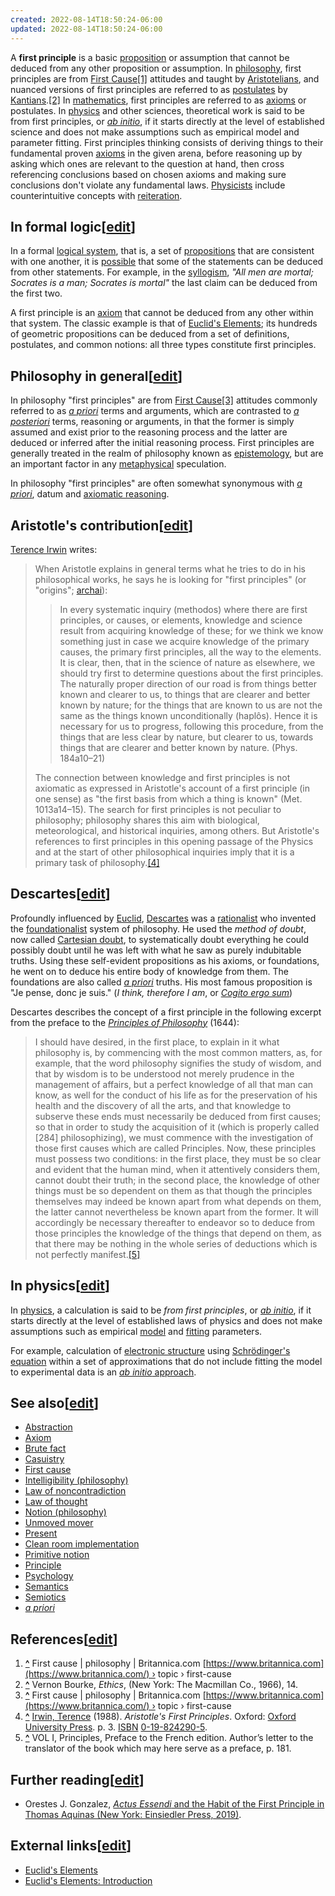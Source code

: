 ```yaml
---
created: 2022-08-14T18:50:24-06:00
updated: 2022-08-14T18:50:24-06:00
---
```

A **first principle** is a basic [proposition](https://en.wikipedia.org/wiki/Proposition "Proposition") or assumption that cannot be deduced from any other proposition or assumption. In [philosophy](https://en.wikipedia.org/wiki/Philosophy "Philosophy"), first principles are from [First Cause](https://en.wikipedia.org/wiki/First_Cause "First Cause")[\[1\]](https://en.wikipedia.org/wiki/First_principle#cite_note-1) attitudes and taught by [Aristotelians](https://en.wikipedia.org/wiki/Aristotelianism "Aristotelianism"), and nuanced versions of first principles are referred to as [postulates](https://en.wikipedia.org/wiki/Postulate "Postulate") by [Kantians](https://en.wikipedia.org/wiki/Kantian "Kantian").[\[2\]](https://en.wikipedia.org/wiki/First_principle#cite_note-2) In [mathematics](https://en.wikipedia.org/wiki/Mathematics "Mathematics"), first principles are referred to as [axioms](https://en.wikipedia.org/wiki/Axiom "Axiom") or postulates. In [physics](https://en.wikipedia.org/wiki/Physics "Physics") and other sciences, theoretical work is said to be from first principles, or _[ab initio](https://en.wikipedia.org/wiki/Ab_initio "Ab initio")_, if it starts directly at the level of established science and does not make assumptions such as empirical model and parameter fitting. First principles thinking consists of deriving things to their fundamental proven [axioms](https://en.wikipedia.org/wiki/Axiom "Axiom") in the given arena, before reasoning up by asking which ones are relevant to the question at hand, then cross referencing conclusions based on chosen axioms and making sure conclusions don't violate any fundamental laws. [Physicists](https://en.wikipedia.org/wiki/Physicist "Physicist") include counterintuitive concepts with [reiteration](https://en.wikipedia.org/wiki/Reiteration "Reiteration").

## In formal logic\[[edit](https://en.wikipedia.org/w/index.php?title=First_principle&action=edit&section=1 "Edit section: In formal logic")\]

In a formal [logical system](https://en.wikipedia.org/wiki/Logical_system "Logical system"), that is, a set of [propositions](https://en.wikipedia.org/wiki/Proposition "Proposition") that are consistent with one another, it is [possible](https://en.wikipedia.org/wiki/Logical_possibility "Logical possibility") that some of the statements can be deduced from other statements. For example, in the [syllogism](https://en.wikipedia.org/wiki/Syllogism "Syllogism"), _"All men are mortal; Socrates is a man; Socrates is mortal"_ the last claim can be deduced from the first two.

A first principle is an [axiom](https://en.wikipedia.org/wiki/Axiom#Mathematical_logic#Logical_axioms "Axiom") that cannot be deduced from any other within that system. The classic example is that of [Euclid's Elements](https://en.wikipedia.org/wiki/Euclid%27s_Elements "Euclid's Elements"); its hundreds of geometric propositions can be deduced from a set of definitions, postulates, and common notions: all three types constitute first principles.

## Philosophy in general\[[edit](https://en.wikipedia.org/w/index.php?title=First_principle&action=edit&section=2 "Edit section: Philosophy in general")\]

In philosophy "first principles" are from [First Cause](https://en.wikipedia.org/wiki/First_Cause "First Cause")[\[3\]](https://en.wikipedia.org/wiki/First_principle#cite_note-3) attitudes commonly referred to as _[a priori](https://en.wikipedia.org/wiki/A_priori_and_a_posteriori "A priori and a posteriori")_ terms and arguments, which are contrasted to _[a posteriori](https://en.wikipedia.org/wiki/A_posteriori "A posteriori")_ terms, reasoning or arguments, in that the former is simply assumed and exist prior to the reasoning process and the latter are deduced or inferred after the initial reasoning process. First principles are generally treated in the realm of philosophy known as [epistemology](https://en.wikipedia.org/wiki/Epistemology "Epistemology"), but are an important factor in any [metaphysical](https://en.wikipedia.org/wiki/Metaphysics "Metaphysics") speculation.

In philosophy "first principles" are often somewhat synonymous with _[a priori](https://en.wikipedia.org/wiki/A_priori_knowledge "A priori knowledge")_, datum and [axiomatic reasoning](https://en.wikipedia.org/wiki/Axiomatic_reasoning "Axiomatic reasoning").

## Aristotle's contribution\[[edit](https://en.wikipedia.org/w/index.php?title=First_principle&action=edit&section=3 "Edit section: Aristotle's contribution")\]

[Terence Irwin](https://en.wikipedia.org/wiki/Terence_Irwin "Terence Irwin") writes:

> When Aristotle explains in general terms what he tries to do in his philosophical works, he says he is looking for "first principles" (or "origins"; [archai](https://en.wikipedia.org/wiki/Arche "Arche")):
> 
> > In every systematic inquiry (methodos) where there are first principles, or causes, or elements, knowledge and science result from acquiring knowledge of these; for we think we know something just in case we acquire knowledge of the primary causes, the primary first principles, all the way to the elements. It is clear, then, that in the science of nature as elsewhere, we should try first to determine questions about the first principles. The naturally proper direction of our road is from things better known and clearer to us, to things that are clearer and better known by nature; for the things that are known to us are not the same as the things known unconditionally (haplôs). Hence it is necessary for us to progress, following this procedure, from the things that are less clear by nature, but clearer to us, towards things that are clearer and better known by nature. (Phys. 184a10–21)
> 
> The connection between knowledge and first principles is not axiomatic as expressed in Aristotle's account of a first principle (in one sense) as "the first basis from which a thing is known" (Met. 1013a14–15). The search for first principles is not peculiar to philosophy; philosophy shares this aim with biological, meteorological, and historical inquiries, among others. But Aristotle's references to first principles in this opening passage of the Physics and at the start of other philosophical inquiries imply that it is a primary task of philosophy.[\[4\]](https://en.wikipedia.org/wiki/First_principle#cite_note-4)

## Descartes\[[edit](https://en.wikipedia.org/w/index.php?title=First_principle&action=edit&section=4 "Edit section: Descartes")\]

Profoundly influenced by [Euclid](https://en.wikipedia.org/wiki/Euclid "Euclid"), [Descartes](https://en.wikipedia.org/wiki/Descartes "Descartes") was a [rationalist](https://en.wikipedia.org/wiki/Rationalist "Rationalist") who invented the [foundationalist](https://en.wikipedia.org/wiki/Foundationalist "Foundationalist") system of philosophy. He used the _method of doubt_, now called [Cartesian doubt](https://en.wikipedia.org/wiki/Cartesian_doubt "Cartesian doubt"), to systematically doubt everything he could possibly doubt until he was left with what he saw as purely indubitable truths. Using these self-evident propositions as his axioms, or foundations, he went on to deduce his entire body of knowledge from them. The foundations are also called _[a priori](https://en.wikipedia.org/wiki/A_priori_and_a_posteriori "A priori and a posteriori")_ truths. His most famous proposition is "Je pense, donc je suis." (_I think, therefore I am_, or _[Cogito ergo sum](https://en.wikipedia.org/wiki/Cogito_ergo_sum "Cogito ergo sum")_)

Descartes describes the concept of a first principle in the following excerpt from the preface to the _[Principles of Philosophy](https://en.wikipedia.org/wiki/Principles_of_Philosophy "Principles of Philosophy")_ (1644):

> I should have desired, in the first place, to explain in it what philosophy is, by commencing with the most common matters, as, for example, that the word philosophy signifies the study of wisdom, and that by wisdom is to be understood not merely prudence in the management of affairs, but a perfect knowledge of all that man can know, as well for the conduct of his life as for the preservation of his health and the discovery of all the arts, and that knowledge to subserve these ends must necessarily be deduced from first causes; so that in order to study the acquisition of it (which is properly called \[284\] philosophizing), we must commence with the investigation of those first causes which are called Principles. Now, these principles must possess two conditions: in the first place, they must be so clear and evident that the human mind, when it attentively considers them, cannot doubt their truth; in the second place, the knowledge of other things must be so dependent on them as that though the principles themselves may indeed be known apart from what depends on them, the latter cannot nevertheless be known apart from the former. It will accordingly be necessary thereafter to endeavor so to deduce from those principles the knowledge of the things that depend on them, as that there may be nothing in the whole series of deductions which is not perfectly manifest.[\[5\]](https://en.wikipedia.org/wiki/First_principle#cite_note-5)

## In physics\[[edit](https://en.wikipedia.org/w/index.php?title=First_principle&action=edit&section=5 "Edit section: In physics")\]

In [physics](https://en.wikipedia.org/wiki/Physics "Physics"), a calculation is said to be _from first principles_, or _[ab initio](https://en.wikipedia.org/wiki/Ab_initio "Ab initio")_, if it starts directly at the level of established laws of physics and does not make assumptions such as empirical [model](https://en.wikipedia.org/wiki/Physical_model "Physical model") and [fitting](https://en.wikipedia.org/wiki/Curve_fitting "Curve fitting") parameters.

For example, calculation of [electronic structure](https://en.wikipedia.org/wiki/Electronic_structure "Electronic structure") using [Schrödinger's equation](https://en.wikipedia.org/wiki/Schr%C3%B6dinger%27s_equation "Schrödinger's equation") within a set of approximations that do not include fitting the model to experimental data is an [_ab initio_ approach](https://en.wikipedia.org/wiki/Ab_initio_quantum_chemistry_methods "Ab initio quantum chemistry methods").

## See also\[[edit](https://en.wikipedia.org/w/index.php?title=First_principle&action=edit&section=6 "Edit section: See also")\]

-   [Abstraction](https://en.wikipedia.org/wiki/Abstraction "Abstraction")
-   [Axiom](https://en.wikipedia.org/wiki/Axiom "Axiom")
-   [Brute fact](https://en.wikipedia.org/wiki/Brute_fact "Brute fact")
-   [Casuistry](https://en.wikipedia.org/wiki/Casuistry "Casuistry")
-   [First cause](https://en.wikipedia.org/wiki/First_cause "First cause")
-   [Intelligibility (philosophy)](https://en.wikipedia.org/wiki/Intelligibility_(philosophy) "Intelligibility (philosophy)")
-   [Law of noncontradiction](https://en.wikipedia.org/wiki/Law_of_noncontradiction "Law of noncontradiction")
-   [Law of thought](https://en.wikipedia.org/wiki/Law_of_thought "Law of thought")
-   [Notion (philosophy)](https://en.wikipedia.org/wiki/Notion_(philosophy) "Notion (philosophy)")
-   [Unmoved mover](https://en.wikipedia.org/wiki/Unmoved_mover "Unmoved mover")
-   [Present](https://en.wikipedia.org/wiki/Present "Present")
-   [Clean room implementation](https://en.wikipedia.org/wiki/Clean_room_implementation "Clean room implementation")
-   [Primitive notion](https://en.wikipedia.org/wiki/Primitive_notion "Primitive notion")
-   [Principle](https://en.wikipedia.org/wiki/Principle "Principle")
-   [Psychology](https://en.wikipedia.org/wiki/Psychology "Psychology")
-   [Semantics](https://en.wikipedia.org/wiki/Semantics "Semantics")
-   [Semiotics](https://en.wikipedia.org/wiki/Semiotics "Semiotics")
-   _[a priori](https://en.wikipedia.org/wiki/A_priori "A priori")_

## References\[[edit](https://en.wikipedia.org/w/index.php?title=First_principle&action=edit&section=7 "Edit section: References")\]

1.  **[^](https://en.wikipedia.org/wiki/First_principle#cite_ref-1 "Jump up")** First cause | philosophy | Britannica.com [https://www.britannica.com](https://www.britannica.com/) › topic › first-cause
2.  **[^](https://en.wikipedia.org/wiki/First_principle#cite_ref-2 "Jump up")** Vernon Bourke, _Ethics_, (New York: The Macmillan Co., 1966), 14.
3.  **[^](https://en.wikipedia.org/wiki/First_principle#cite_ref-3 "Jump up")** First cause | philosophy | Britannica.com [https://www.britannica.com](https://www.britannica.com/) › topic › first-cause
4.  **[^](https://en.wikipedia.org/wiki/First_principle#cite_ref-4 "Jump up")** [Irwin, Terence](https://en.wikipedia.org/wiki/Terence_Irwin "Terence Irwin") (1988). _Aristotle's First Principles_. Oxford: [Oxford University Press](https://en.wikipedia.org/wiki/Oxford_University_Press "Oxford University Press"). p. 3. [ISBN](https://en.wikipedia.org/wiki/ISBN_(identifier) "ISBN (identifier)") [0-19-824290-5](https://en.wikipedia.org/wiki/Special:BookSources/0-19-824290-5 "Special:BookSources/0-19-824290-5").
5.  **[^](https://en.wikipedia.org/wiki/First_principle#cite_ref-5 "Jump up")** VOL I, Principles, Preface to the French edition. Author’s letter to the translator of the book which may here serve as a preface, p. 181.

## Further reading\[[edit](https://en.wikipedia.org/w/index.php?title=First_principle&action=edit&section=8 "Edit section: Further reading")\]

-   Orestes J. Gonzalez, [_Actus Essendi_ and the Habit of the First Principle in Thomas Aquinas (New York: Einsiedler Press, 2019)](https://www.amazon.com/dp/0578522179?ref_=pe_3052080_397514860).

## External links\[[edit](https://en.wikipedia.org/w/index.php?title=First_principle&action=edit&section=9 "Edit section: External links")\]

-   [Euclid's Elements](http://aleph0.clarku.edu/~djoyce/java/elements/elements.html)
-   [Euclid's Elements: Introduction](https://mathcs.clarku.edu/~djoyce/java/elements/elements.html)